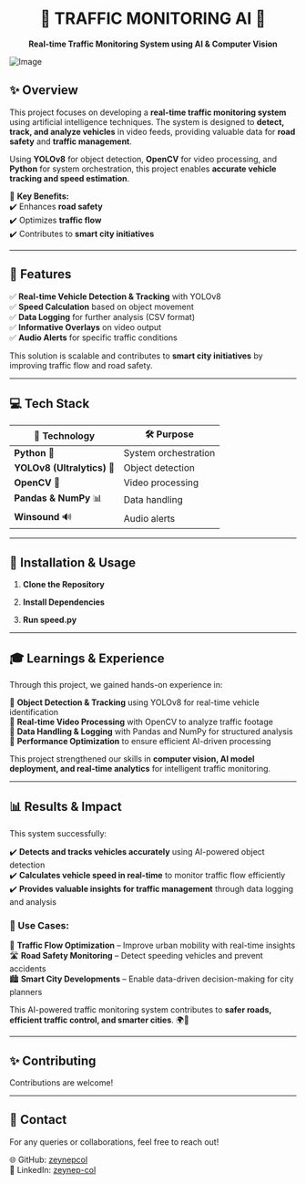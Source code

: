 <h1 align="center">🚦 TRAFFIC MONITORING AI 🚦</h1>

<p align="center">
   <b>Real-time Traffic Monitoring System using AI & Computer Vision</b>  
</p>

![Image](https://github.com/user-attachments/assets/9046c765-4e38-4a01-ad7a-f108d8765065)

## ✨ Overview

This project focuses on developing a **real-time traffic monitoring system** using artificial intelligence techniques. The system is designed to **detect, track, and analyze vehicles** in video feeds, providing valuable data for **road safety** and **traffic management**.

Using **YOLOv8** for object detection, **OpenCV** for video processing, and **Python** for system orchestration, this project enables **accurate vehicle tracking and speed estimation**. 

🚀 **Key Benefits:**  
✔️ Enhances **road safety**  
✔️ Optimizes **traffic flow**  
✔️ Contributes to **smart city initiatives** 

---

## 🌟 Features
✅ **Real-time Vehicle Detection & Tracking** with YOLOv8  
✅ **Speed Calculation** based on object movement  
✅ **Data Logging** for further analysis (CSV format)  
✅ **Informative Overlays** on video output  
✅ **Audio Alerts** for specific traffic conditions  


This solution is scalable and contributes to **smart city initiatives** by improving traffic flow and road safety.

---

## 💻 Tech Stack


| 🔧 Technology | 🛠 Purpose |
|--------------|-----------|
| **Python** 🐍 | System orchestration |
| **YOLOv8 (Ultralytics)** 🚗 | Object detection |
| **OpenCV** 🎥 | Video processing |
| **Pandas & NumPy** 📊 | Data handling |
| **Winsound** 🔊 | Audio alerts |

---


## 🚀 Installation & Usage

1. **Clone the Repository**

2. **Install Dependencies**

3. **Run speed.py**


---

## 🎓 Learnings & Experience

Through this project, we gained hands-on experience in:  

🔹 **Object Detection & Tracking** using YOLOv8 for real-time vehicle identification  
🔹 **Real-time Video Processing** with OpenCV to analyze traffic footage  
🔹 **Data Handling & Logging** with Pandas and NumPy for structured analysis  
🔹 **Performance Optimization** to ensure efficient AI-driven processing  

This project strengthened our skills in **computer vision, AI model deployment, and real-time analytics** for intelligent traffic monitoring.  

---
## 📊 Results & Impact  

This system successfully:  

✔️ **Detects and tracks vehicles accurately** using AI-powered object detection  
✔️ **Calculates vehicle speed in real-time** to monitor traffic flow efficiently  
✔️ **Provides valuable insights for traffic management** through data logging and analysis  



### 🔹 Use Cases:  
🚦 **Traffic Flow Optimization** – Improve urban mobility with real-time insights  
🛣 **Road Safety Monitoring** – Detect speeding vehicles and prevent accidents  
🏙 **Smart City Developments** – Enable data-driven decision-making for city planners  

This AI-powered traffic monitoring system contributes to **safer roads, efficient traffic control, and smarter cities**. 🌍🚗  


---
## ✨ Contributing

Contributions are welcome! 

---
## 📡 Contact

For any queries or collaborations, feel free to reach out!

🌐 GitHub: [zeynepcol](https://github.com/zeynepcol)  
👤 LinkedIn: [zeynep-col](https://linkedin.com/in/zeynep-col/)

